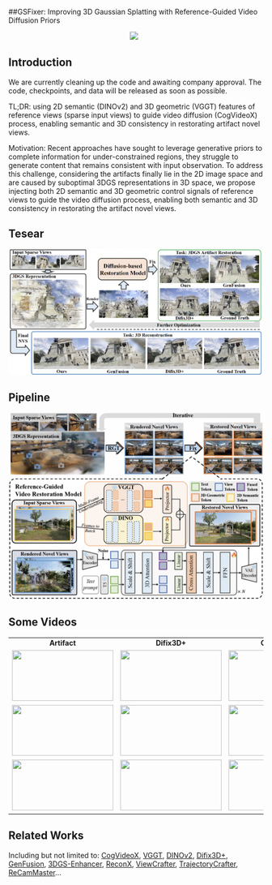 ##GSFixer: Improving 3D Gaussian Splatting with Reference-Guided Video Diffusion Priors
<div align="center">

 <a href='https://arxiv.org/pdf/2503.05638'><img src='https://img.shields.io/badge/arXiv-2503.05638-b31b1b.svg'></a>
 &nbsp;

</div>

## Introduction

We are currently cleaning up the code and awaiting company approval. The code, checkpoints, and data will be released as soon as possible.

TL;DR: using 2D semantic (DINOv2) and 3D geometric (VGGT) features of reference views (sparse input views) to guide video diffusion (CogVideoX) process, enabling semantic and 3D consistency in restorating artifact novel views.

Motivation: Recent approaches have sought to leverage generative priors to complete information for under-constrained regions, they struggle to generate content that remains consistent with input observation. To address this challenge, considering the artifacts finally lie in the 2D image space and are caused by suboptimal 3DGS representations in 3D space, we propose injecting both 2D semantic and 3D geometric control signals of reference views to guide the video diffusion process, enabling both semantic and 3D consistency in restorating the artifact novel views.

## Tesear
![Tesear](assets/teaser.png)

## Pipeline 
![Pipeline](assets/gsfixer_framework.png)

## Some Videos
<table style="width:100%; text-align:center;">
  <tr>
    <td><b>Artifact</b></td>
    <td><b>Difix3D+</b></td>
    <td><b>GenFusion</b></td>
    <td><b>GSFixer (Ours)</b></td>
    <td><b>GT</b></td>
  </tr>
  <tr>
    <td><img src="assets/Artifact1.gif" width="200" height="100"></td>
    <td><img src="assets/Difix3D+1.gif" width="200" height="100"></td>
    <td><img src="assets/GenFusion1.gif" width="200" height="100"></td>
    <td><img src="assets/GSFixer1.gif" width="200" height="100"></td>
    <td><img src="assets/GT1.gif" width="200" height="100"></td>
  </tr>
  <tr>
    <td><img src="assets/Artifact2.gif" width="200" height="100"></td>
    <td><img src="assets/Difix3D+2.gif" width="200" height="100"></td>
    <td><img src="assets/GenFusion2.gif" width="200" height="100"></td>
    <td><img src="assets/GSFixer2.gif" width="200" height="100"></td>
    <td><img src="assets/GT2.gif" width="200" height="100"></td>
  </tr>
  <tr>
    <td><img src="assets/Artifact3.gif" width="200" height="100"></td>
    <td><img src="assets/Difix3D+3.gif" width="200" height="100"></td>
    <td><img src="assets/GenFusion3.gif" width="200" height="100"></td>
    <td><img src="assets/GSFixer3.gif" width="200" height="100"></td>
    <td><img src="assets/GT3.gif" width="200" height="100"></td>
  </tr>
</table>




## Related Works
Including but not limited to: [CogVideoX](https://github.com/zai-org/CogVideo), [VGGT](https://github.com/facebookresearch/vggt), [DINOv2](https://github.com/facebookresearch/dinov2), [Difix3D+](https://github.com/nv-tlabs/Difix3D), [GenFusion](https://github.com/Inception3D/GenFusion), [3DGS-Enhancer](https://github.com/xiliu8006/3DGS-Enhancer), [ReconX](https://github.com/liuff19/ReconX), [ViewCrafter](https://github.com/Drexubery/ViewCrafter), [TrajectoryCrafter](https://github.com/TrajectoryCrafter/TrajectoryCrafter), [ReCamMaster](https://github.com/KwaiVGI/ReCamMaster)...

